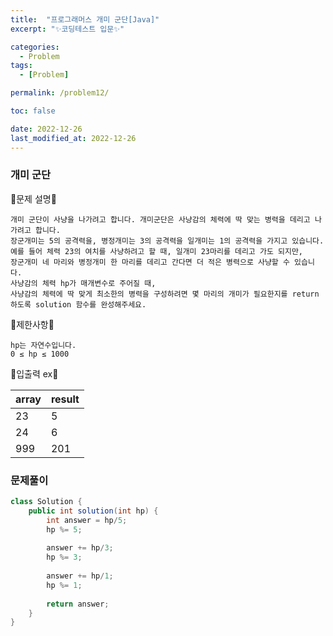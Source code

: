 ```yaml
---
title:  "프로그래머스 개미 군단[Java]"
excerpt: "✨코딩테스트 입문✨"

categories:
  - Problem
tags:
  - [Problem]

permalink: /problem12/

toc: false

date: 2022-12-26
last_modified_at: 2022-12-26
---
```

### 개미 군단

💫문제 설명💫

```
개미 군단이 사냥을 나가려고 합니다. 개미군단은 사냥감의 체력에 딱 맞는 병력을 데리고 나가려고 합니다. 
장군개미는 5의 공격력을, 병정개미는 3의 공격력을 일개미는 1의 공격력을 가지고 있습니다. 
예를 들어 체력 23의 여치를 사냥하려고 할 때, 일개미 23마리를 데리고 가도 되지만, 
장군개미 네 마리와 병정개미 한 마리를 데리고 간다면 더 적은 병력으로 사냥할 수 있습니다.
사냥감의 체력 hp가 매개변수로 주어질 때, 
사냥감의 체력에 딱 맞게 최소한의 병력을 구성하려면 몇 마리의 개미가 필요한지를 return하도록 solution 함수를 완성해주세요.
```
💫제한사항💫

```
hp는 자연수입니다.
0 ≤ hp ≤ 1000
```

💫입출력 ex💫

|array|result|
|------|---|
|23|5|
|24|6|
|999|201|


### 문제풀이

```java
class Solution {
    public int solution(int hp) {
        int answer = hp/5;
        hp %= 5;
        
        answer += hp/3;
        hp %= 3;
        
        answer += hp/1;
        hp %= 1;
        
        return answer;
    }
}
```
